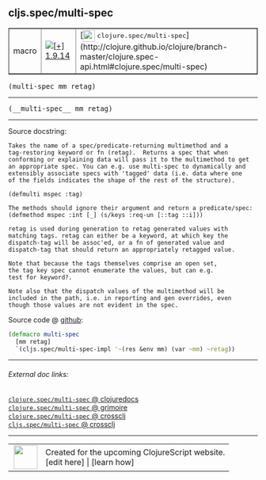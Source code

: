 ## cljs.spec/multi-spec



 <table border="1">
<tr>
<td>macro</td>
<td><a href="https://github.com/cljsinfo/cljs-api-docs/tree/1.9.14"><img valign="middle" alt="[+] 1.9.14" title="Added in 1.9.14" src="https://img.shields.io/badge/+-1.9.14-lightgrey.svg"></a> </td>
<td>
[<img height="24px" valign="middle" src="http://i.imgur.com/1GjPKvB.png"> <samp>clojure.spec/multi-spec</samp>](http://clojure.github.io/clojure/branch-master/clojure.spec-api.html#clojure.spec/multi-spec)
</td>
</tr>
</table>

<samp>(multi-spec mm retag)</samp><br>

---

 <samp>
(__multi-spec__ mm retag)<br>
</samp>

---





Source docstring:

```
Takes the name of a spec/predicate-returning multimethod and a
tag-restoring keyword or fn (retag).  Returns a spec that when
conforming or explaining data will pass it to the multimethod to get
an appropriate spec. You can e.g. use multi-spec to dynamically and
extensibly associate specs with 'tagged' data (i.e. data where one
of the fields indicates the shape of the rest of the structure).

(defmulti mspec :tag)

The methods should ignore their argument and return a predicate/spec:
(defmethod mspec :int [_] (s/keys :req-un [::tag ::i]))

retag is used during generation to retag generated values with
matching tags. retag can either be a keyword, at which key the
dispatch-tag will be assoc'ed, or a fn of generated value and
dispatch-tag that should return an appropriately retagged value.

Note that because the tags themselves comprise an open set,
the tag key spec cannot enumerate the values, but can e.g.
test for keyword?.

Note also that the dispatch values of the multimethod will be
included in the path, i.e. in reporting and gen overrides, even
though those values are not evident in the spec.
```


Source code @ [github]():

```clj
(defmacro multi-spec
  [mm retag]
  `(cljs.spec/multi-spec-impl '~(res &env mm) (var ~mm) ~retag))
```

<!--
Repo - tag - source tree - lines:

 <pre>

</pre>

-->

---



###### External doc links:

[`clojure.spec/multi-spec` @ clojuredocs](http://clojuredocs.org/clojure.spec/multi-spec)<br>
[`clojure.spec/multi-spec` @ grimoire](http://conj.io/store/v1/org.clojure/clojure/1.7.0-beta3/clj/clojure.spec/multi-spec/)<br>
[`clojure.spec/multi-spec` @ crossclj](http://crossclj.info/fun/clojure.spec/multi-spec.html)<br>
[`cljs.spec/multi-spec` @ crossclj](http://crossclj.info/fun/cljs.spec/multi-spec.html)<br>

---

 <table>
<tr><td>
<img valign="middle" align="right" width="48px" src="http://i.imgur.com/Hi20huC.png">
</td><td>
Created for the upcoming ClojureScript website.<br>
[edit here] | [learn how]
</td></tr></table>

[edit here]:https://github.com/cljsinfo/cljs-api-docs/blob/master/cljsdoc/cljs.spec/multi-spec.cljsdoc
[learn how]:https://github.com/cljsinfo/cljs-api-docs/wiki/cljsdoc-files

<!--

This information was too distracting to show to readers, but I'll leave it
commented here since it is helpful to:

- pretty-print the data used to generate this document
- and show how to retrieve that data



The API data for this symbol:

```clj
{:ns "cljs.spec",
 :name "multi-spec",
 :signature ["[mm retag]"],
 :name-encode "multi-spec",
 :history [["+" "1.9.14"]],
 :type "macro",
 :clj-equiv {:full-name "clojure.spec/multi-spec",
             :url "http://clojure.github.io/clojure/branch-master/clojure.spec-api.html#clojure.spec/multi-spec"},
 :full-name-encode "cljs.spec/multi-spec",
 :source {:code "(defmacro multi-spec\n  [mm retag]\n  `(cljs.spec/multi-spec-impl '~(res &env mm) (var ~mm) ~retag))",
          :title "Source code",
          :repo "clojurescript",
          :tag "r1.9.36",
          :filename "src/main/cljs/cljs/spec.cljc",
          :lines [62 89],
          :url "https://github.com/clojure/clojurescript/blob/r1.9.36/src/main/cljs/cljs/spec.cljc#L62-L89"},
 :usage ["(multi-spec mm retag)"],
 :full-name "cljs.spec/multi-spec",
 :docstring "Takes the name of a spec/predicate-returning multimethod and a\ntag-restoring keyword or fn (retag).  Returns a spec that when\nconforming or explaining data will pass it to the multimethod to get\nan appropriate spec. You can e.g. use multi-spec to dynamically and\nextensibly associate specs with 'tagged' data (i.e. data where one\nof the fields indicates the shape of the rest of the structure).\n\n(defmulti mspec :tag)\n\nThe methods should ignore their argument and return a predicate/spec:\n(defmethod mspec :int [_] (s/keys :req-un [::tag ::i]))\n\nretag is used during generation to retag generated values with\nmatching tags. retag can either be a keyword, at which key the\ndispatch-tag will be assoc'ed, or a fn of generated value and\ndispatch-tag that should return an appropriately retagged value.\n\nNote that because the tags themselves comprise an open set,\nthe tag key spec cannot enumerate the values, but can e.g.\ntest for keyword?.\n\nNote also that the dispatch values of the multimethod will be\nincluded in the path, i.e. in reporting and gen overrides, even\nthough those values are not evident in the spec.",
 :cljsdoc-url "https://github.com/cljsinfo/cljs-api-docs/blob/master/cljsdoc/cljs.spec/multi-spec.cljsdoc"}

```

Retrieve the API data for this symbol:

```clj
;; from Clojure REPL
(require '[clojure.edn :as edn])
(-> (slurp "https://raw.githubusercontent.com/cljsinfo/cljs-api-docs/catalog/cljs-api.edn")
    (edn/read-string)
    (get-in [:symbols "cljs.spec/multi-spec"]))
```

-->
